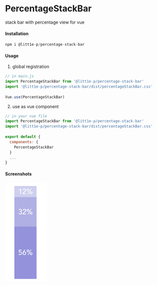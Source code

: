 # PercentageStackBar

stack bar with percentage view for vue

#### Installation

```js
npm i @litt1e-p/percentage-stack-bar
```

#### Usage

1. global registration
```js
// in main.js
import PercentageStackBar from '@litt1e-p/percentage-stack-bar'
import '@litt1e-p/percentage-stack-bar/dist/percentageStackBar.css'

Vue.use(PercentageStackBar)
```

2. use as vue component

```js
// in your vue file
import PercentageStackBar from '@litt1e-p/percentage-stack-bar'
import '@litt1e-p/percentage-stack-bar/dist/percentageStackBar.css'

export default {
  components: {
    PercentageStackBar
  }
  ...
}
```

#### Screenshots

![](./screenshots/img@2x.png)